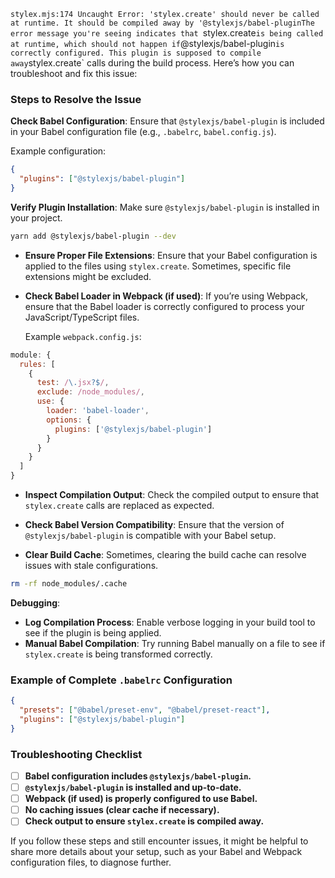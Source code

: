 `stylex.mjs:174 Uncaught Error: 'stylex.create' should never be called at runtime. It should be compiled away by '@stylexjs/babel-pluginThe error message you're seeing indicates that `stylex.create` is being called at runtime, which should not happen if `@stylexjs/babel-plugin` is correctly configured. This plugin is supposed to compile away `stylex.create` calls during the build process. Here’s how you can troubleshoot and fix this issue:

### Steps to Resolve the Issue

**Check Babel Configuration**: Ensure that `@stylexjs/babel-plugin` is included in your Babel configuration file (e.g., `.babelrc`, `babel.config.js`).

Example configuration:


```json
{
  "plugins": ["@stylexjs/babel-plugin"]
}

```

**Verify Plugin Installation**: Make sure `@stylexjs/babel-plugin` is installed in your project.



```bash
yarn add @stylexjs/babel-plugin --dev

```

- **Ensure Proper File Extensions**: Ensure that your Babel configuration is applied to the files using `stylex.create`. Sometimes, specific file extensions might be excluded.
    
- **Check Babel Loader in Webpack (if used)**: If you’re using Webpack, ensure that the Babel loader is correctly configured to process your JavaScript/TypeScript files.
    
    Example `webpack.config.js`:

```javascript
module: {
  rules: [
    {
      test: /\.jsx?$/,
      exclude: /node_modules/,
      use: {
        loader: 'babel-loader',
        options: {
          plugins: ['@stylexjs/babel-plugin']
        }
      }
    }
  ]
}

```
- **Inspect Compilation Output**: Check the compiled output to ensure that `stylex.create` calls are replaced as expected.
    
- **Check Babel Version Compatibility**: Ensure that the version of `@stylexjs/babel-plugin` is compatible with your Babel setup.
    
- **Clear Build Cache**: Sometimes, clearing the build cache can resolve issues with stale configurations.



```bash
rm -rf node_modules/.cache

```

**Debugging**:

- **Log Compilation Process**: Enable verbose logging in your build tool to see if the plugin is being applied.
- **Manual Babel Compilation**: Try running Babel manually on a file to see if `stylex.create` is being transformed correctly.
### Example of Complete `.babelrc` Configuration


```json
{
  "presets": ["@babel/preset-env", "@babel/preset-react"],
  "plugins": ["@stylexjs/babel-plugin"]
}

```

### Troubleshooting Checklist

- [ ]  **Babel configuration includes `@stylexjs/babel-plugin`.**
- [ ]  **`@stylexjs/babel-plugin` is installed and up-to-date.**
- [ ]  **Webpack (if used) is properly configured to use Babel.**
- [ ]  **No caching issues (clear cache if necessary).**
- [ ]  **Check output to ensure `stylex.create` is compiled away.**

If you follow these steps and still encounter issues, it might be helpful to share more details about your setup, such as your Babel and Webpack configuration files, to diagnose further.